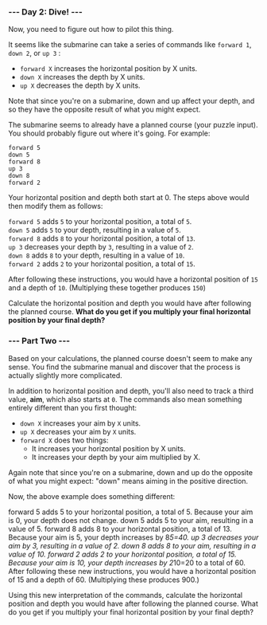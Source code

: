 
### --- Day 2: Dive! ---
Now, you need to figure out how to pilot this thing.

It seems like the submarine can take a series of commands like ``` forward 1 ```, ``` down 2 ```, or ``` up 3 ``` :

- ```forward X``` increases the horizontal position by X units.
- ```down X``` increases the depth by X units.
- ```up X``` decreases the depth by X units.

Note that since you're on a submarine, down and up affect your depth, and so they have the opposite result of what you might expect.

The submarine seems to already have a planned course (your puzzle input). You should probably figure out where it's going. For example:
```
forward 5
down 5
forward 8
up 3
down 8
forward 2
```
Your horizontal position and depth both start at 0. The steps above would then modify them as follows:

 ```forward 5``` adds ```5``` to your horizontal position, a total of ``5``.  
 ```down 5``` adds ```5``` to your depth, resulting in a value of ``5``.  
 ```forward 8``` adds ```8``` to your horizontal position, a total of ``13``.  
 ```up 3``` decreases your depth by ``3``, resulting in a value of ``2``.  
 ```down 8``` adds ``8`` to your depth, resulting in a value of ``10``.  
 ```forward 2``` adds ``2`` to your horizontal position, a total of ``15``.  

After following these instructions, you would have a horizontal position of ``15`` and a depth of ``10``. (Multiplying these together produces ``150``)

Calculate the horizontal position and depth you would have after following the planned course. **What do you get if you multiply your final horizontal position by your final depth?**

### --- Part Two ---
Based on your calculations, the planned course doesn't seem to make any sense. You find the submarine manual and discover that the process is actually slightly more complicated.

In addition to horizontal position and depth, you'll also need to track a third value, **aim**, which also starts at ``0``. The commands also mean something entirely different than you first thought:

- ``down X`` increases your aim by ``X`` units.
- ``up X`` decreases your aim by ``X`` units.
- ``forward X`` does two things:
    - It increases your horizontal position by X units.
    - It increases your depth by your aim multiplied by X.  

Again note that since you're on a submarine, down and up do the opposite of what you might expect: "down" means aiming in the positive direction.

Now, the above example does something different:

forward 5 adds 5 to your horizontal position, a total of 5. Because your aim is 0, your depth does not change.
down 5 adds 5 to your aim, resulting in a value of 5.
forward 8 adds 8 to your horizontal position, a total of 13. Because your aim is 5, your depth increases by 8*5=40.
up 3 decreases your aim by 3, resulting in a value of 2.
down 8 adds 8 to your aim, resulting in a value of 10.
forward 2 adds 2 to your horizontal position, a total of 15. Because your aim is 10, your depth increases by 2*10=20 to a total of 60.
After following these new instructions, you would have a horizontal position of 15 and a depth of 60. (Multiplying these produces 900.)

Using this new interpretation of the commands, calculate the horizontal position and depth you would have after following the planned course. What do you get if you multiply your final horizontal position by your final depth?
